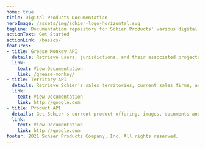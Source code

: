 ```yaml
---
home: true
title: Digital Products Documentation
heroImage: /assets/img/schier-logo-horizontal.svg
tagline: Documentation repository for Schier Products' various digital IP and API documentation.
actionText: Get Started
actionLink: /basics/
features:
- title: Grease Monkey API
  details: Retrieve users, jurisdictions, and their associated projects from the Grease Monkey ecosystem.
  link:
    text: View Documentation
    link: /grease-monkey/
- title: Territory API
  details: Retrieve Schier's sales territories, current sales firms, and associated postal codes, counties, and states.
  link:
    text: View Documentation
    link: http://google.com
- title: Product API
  details: Get Schier's current product offering, images, documents and all other associated information
  link:
    text: View Documentation
    link: http://google.com
footer: 2021 Schier Products Company, Inc. All rights reserved.
---
```

